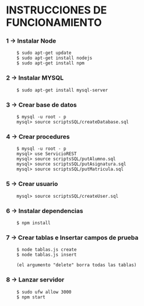 # INSTRUCCIONES DE FUNCIONAMIENTO

### 1 -> Instalar Node
```
    $ sudo apt-get update
    $ sudo apt-get install nodejs
    $ sudo apt-get install npm
```

### 2 -> Instalar MYSQL
```
    $ sudo apt-get install mysql-server
```

### 3 -> Crear base de datos
```
    $ mysql -u root - p
    mysql> source scriptsSQL/createDatabase.sql
```

### 4 -> Crear procedures
```
    $ mysql -u root - p
    mysql> use ServicioREST
    mysql> source scriptsSQL/putAlumno.sql
    mysql> source scriptsSQL/putAsignatura.sql
    mysql> source scriptsSQL/putMatricula.sql
```

### 5 -> Crear usuario
```
    mysql> source scriptsSQL/createUser.sql
```

### 6 -> Instalar dependencias
```
    $ npm install
```

### 7 -> Crear tablas e Insertar campos de prueba
```
    $ node tablas.js create
    $ node tablas.js insert

    (el argumento "delete" borra todas las tablas)
```

### 8 -> Lanzar servidor
```
    $ sudo ufw allow 3000 
    $ npm start
```

